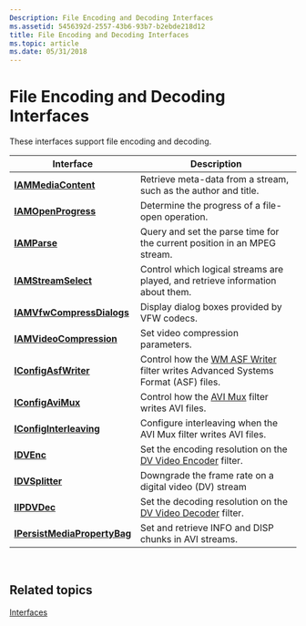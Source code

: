 ```yaml
---
Description: File Encoding and Decoding Interfaces
ms.assetid: 5456392d-2557-43b6-93b7-b2ebde218d12
title: File Encoding and Decoding Interfaces
ms.topic: article
ms.date: 05/31/2018
---
```


# File Encoding and Decoding Interfaces

These interfaces support file encoding and decoding.



| Interface                                                    | Description                                                                                                  |
|--------------------------------------------------------------|--------------------------------------------------------------------------------------------------------------|
| [**IAMMediaContent**](/previous-versions/windows/desktop/api/Qnetwork/nn-qnetwork-iammediacontent)                   | Retrieve meta-data from a stream, such as the author and title.                                              |
| [**IAMOpenProgress**](/windows/desktop/api/Strmif/nn-strmif-iamopenprogress)                   | Determine the progress of a file-open operation.                                                             |
| [**IAMParse**](/previous-versions/windows/desktop/api/Amparse/nn-amparse-iamparse)                                 | Query and set the parse time for the current position in an MPEG stream.                                     |
| [**IAMStreamSelect**](/windows/desktop/api/Strmif/nn-strmif-iamstreamselect)                   | Control which logical streams are played, and retrieve information about them.                               |
| [**IAMVfwCompressDialogs**](/windows/desktop/api/Strmif/nn-strmif-iamvfwcompressdialogs)       | Display dialog boxes provided by VFW codecs.                                                                 |
| [**IAMVideoCompression**](/windows/desktop/api/Strmif/nn-strmif-iamvideocompression)           | Set video compression parameters.                                                                            |
| [**IConfigAsfWriter**](/previous-versions/windows/desktop/api/Dshowasf/nn-dshowasf-iconfigasfwriter)                 | Control how the [WM ASF Writer](wm-asf-writer-filter.md) filter writes Advanced Systems Format (ASF) files. |
| [**IConfigAviMux**](/windows/desktop/api/Strmif/nn-strmif-iconfigavimux)                       | Control how the [AVI Mux](avi-mux-filter.md) filter writes AVI files.                                       |
| [**IConfigInterleaving**](/windows/desktop/api/Strmif/nn-strmif-iconfiginterleaving)           | Configure interleaving when the AVI Mux filter writes AVI files.                                             |
| [**IDVEnc**](/windows/desktop/api/Strmif/nn-strmif-idvenc)                                     | Set the encoding resolution on the [DV Video Encoder](dv-video-encoder-filter.md) filter.                   |
| [**IDVSplitter**](/windows/desktop/api/Strmif/nn-strmif-idvsplitter)                           | Downgrade the frame rate on a digital video (DV) stream                                                      |
| [**IIPDVDec**](/windows/desktop/api/Strmif/nn-strmif-iipdvdec)                                 | Set the decoding resolution on the [DV Video Decoder](dv-video-decoder-filter.md) filter.                   |
| [**IPersistMediaPropertyBag**](/windows/desktop/api/Strmif/nn-strmif-ipersistmediapropertybag) | Set and retrieve INFO and DISP chunks in AVI streams.                                                        |



 

## Related topics

<dl> <dt>

[Interfaces](interfaces.md)
</dt> </dl>

 

 



